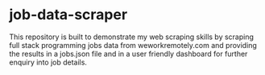 # job-data-scraper
This repository is built to demonstrate my web scraping skills by scraping full stack programming jobs data from weworkremotely.com and providing the results in a jobs.json file and in a user friendly dashboard for further enquiry into job details.
